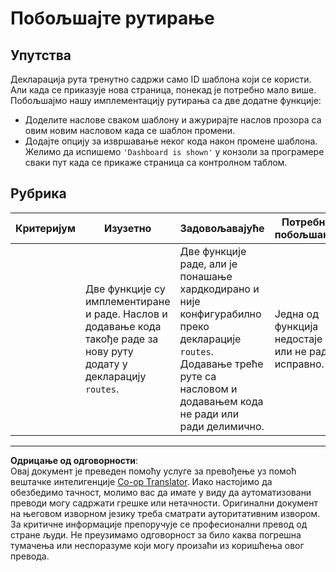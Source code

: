 <!--
CO_OP_TRANSLATOR_METADATA:
{
  "original_hash": "8223e429218befa731dd5bfd22299520",
  "translation_date": "2025-08-28T10:08:28+00:00",
  "source_file": "7-bank-project/1-template-route/assignment.md",
  "language_code": "sr"
}
-->
# Побољшајте рутирање

## Упутства

Декларација рута тренутно садржи само ID шаблона који се користи. Али када се приказује нова страница, понекад је потребно мало више. Побољшајмо нашу имплементацију рутирања са две додатне функције:

- Доделите наслове сваком шаблону и ажурирајте наслов прозора са овим новим насловом када се шаблон промени.
- Додајте опцију за извршавање неког кода након промене шаблона. Желимо да испишемо `'Dashboard is shown'` у конзоли за програмере сваки пут када се прикаже страница са контролном таблом.

## Рубрика

| Критеријум | Изузетно                                                                                                                          | Задовољавајуће                                                                                                                                                                            | Потребна побољшања                                     |
| ---------- | ---------------------------------------------------------------------------------------------------------------------------------- | ----------------------------------------------------------------------------------------------------------------------------------------------------------------------------------------- | ----------------------------------------------------- |
|            | Две функције су имплементиране и раде. Наслов и додавање кода такође раде за нову руту додату у декларацију `routes`.               | Две функције раде, али је понашање хардкодирано и није конфигурабилно преко декларације `routes`. Додавање треће руте са насловом и додавањем кода не ради или ради делимично.               | Једна од функција недостаје или не ради исправно.     |

---

**Одрицање од одговорности**:  
Овај документ је преведен помоћу услуге за превођење уз помоћ вештачке интелигенције [Co-op Translator](https://github.com/Azure/co-op-translator). Иако настојимо да обезбедимо тачност, молимо вас да имате у виду да аутоматизовани преводи могу садржати грешке или нетачности. Оригинални документ на његовом изворном језику треба сматрати ауторитативним извором. За критичне информације препоручује се професионални превод од стране људи. Не преузимамо одговорност за било каква погрешна тумачења или неспоразуме који могу произаћи из коришћења овог превода.